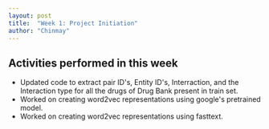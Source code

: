 ```yaml
---
layout: post
title:  "Week 1: Project Initiation"
author: "Chinmay"
---
```


## Activities performed in this week
* Updated code to extract pair ID's, Entity ID's, Interraction, and the Interaction type for all the drugs of Drug Bank present in train set.
* Worked on creating word2vec representations using google's pretrained model.
* Worked on creating word2vec representations using fasttext.



